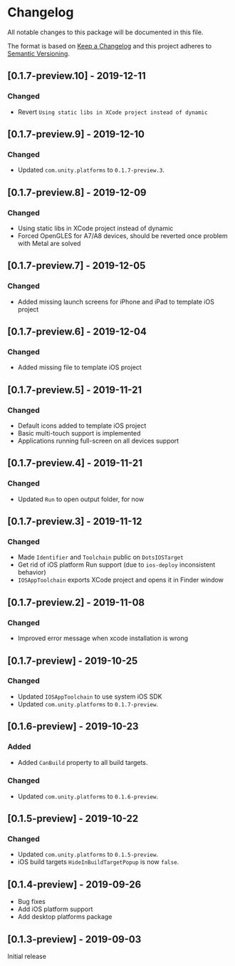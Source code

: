 # Changelog
All notable changes to this package will be documented in this file.

The format is based on [Keep a Changelog](http://keepachangelog.com/en/1.0.0/)
and this project adheres to [Semantic Versioning](http://semver.org/spec/v2.0.0.html).

## [0.1.7-preview.10] - 2019-12-11

### Changed
* Revert `Using static libs in XCode project instead of dynamic`

## [0.1.7-preview.9] - 2019-12-10

### Changed
* Updated `com.unity.platforms` to `0.1.7-preview.3`.

## [0.1.7-preview.8] - 2019-12-09

### Changed
* Using static libs in XCode project instead of dynamic
* Forced OpenGLES for A7/A8 devices, should be reverted once problem with Metal are solved

## [0.1.7-preview.7] - 2019-12-05

### Changed
* Added missing launch screens for iPhone and iPad to template iOS project

## [0.1.7-preview.6] - 2019-12-04

### Changed
* Added missing file to template iOS project

## [0.1.7-preview.5] - 2019-11-21

### Changed
* Default icons added to template iOS project
* Basic multi-touch support is implemented
* Applications running full-screen on all devices support

## [0.1.7-preview.4] - 2019-11-21

### Changed
* Updated `Run` to open output folder, for now

## [0.1.7-preview.3] - 2019-11-12

### Changed
* Made `Identifier` and `Toolchain` public on `DotsIOSTarget`
* Get rid of iOS platform Run support (due to `ios-deploy` inconsistent behavior)
* `IOSAppToolchain` exports XCode project and opens it in Finder window

## [0.1.7-preview.2] - 2019-11-08

### Changed
* Improved error message when xcode installation is wrong

## [0.1.7-preview] - 2019-10-25

### Changed
* Updated `IOSAppToolchain` to use system iOS SDK
* Updated `com.unity.platforms` to `0.1.7-preview`.

## [0.1.6-preview] - 2019-10-23

### Added
* Added `CanBuild` property to all build targets.

### Changed
* Updated `com.unity.platforms` to `0.1.6-preview`.

## [0.1.5-preview] - 2019-10-22

### Changed
* Updated `com.unity.platforms` to `0.1.5-preview`.
* iOS build targets `HideInBuildTargetPopup` is now `false`.

## [0.1.4-preview] - 2019-09-26
* Bug fixes  
* Add iOS platform support
* Add desktop platforms package

## [0.1.3-preview] - 2019-09-03
Initial release
